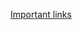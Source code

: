 [Important links](https://leetcode.com/discuss/general-discussion/665604/Important-and-Useful-links-from-all-over-the-LeetCode)
